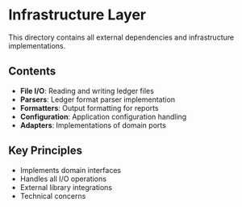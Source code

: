 # Infrastructure Layer

This directory contains all external dependencies and infrastructure implementations.

## Contents

- **File I/O**: Reading and writing ledger files
- **Parsers**: Ledger format parser implementation
- **Formatters**: Output formatting for reports
- **Configuration**: Application configuration handling
- **Adapters**: Implementations of domain ports

## Key Principles

- Implements domain interfaces
- Handles all I/O operations
- External library integrations
- Technical concerns